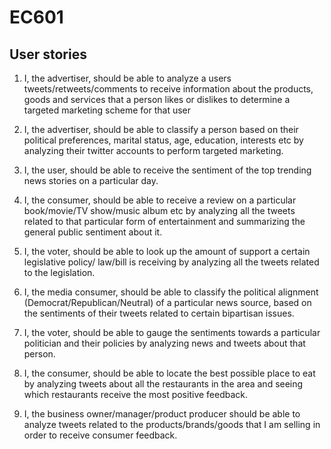 # EC601

## User stories

1. I, the advertiser, should be able to analyze a users tweets/retweets/comments to receive information about the products, goods and services that a person likes or dislikes to determine a targeted marketing scheme for that user
2. I, the advertiser, should be able to classify a person based on their political preferences, marital status, age, education, interests etc by analyzing their twitter accounts to perform targeted marketing. 

3. I, the user, should be able to receive the sentiment of the top trending news stories on a particular day. 

4. I, the consumer, should be able to receive a review on a particular book/movie/TV show/music album etc by analyzing all the tweets related to that particular form of entertainment and summarizing the general public sentiment about it.

5. I, the voter, should be able to look up the amount of support a certain legislative policy/ law/bill is receiving by analyzing all the tweets related to the legislation.

6. I, the media consumer, should be able to classify the political alignment (Democrat/Republican/Neutral) of a particular news source, based on the sentiments of their tweets related to certain bipartisan issues.   

7. I, the voter, should be able to gauge the sentiments towards a particular politician and their policies by analyzing news and tweets about that person. 

8. I, the consumer, should be able to locate the best possible place to eat by analyzing tweets about all the restaurants in the area and seeing which restaurants receive the most positive feedback. 

9. I, the business owner/manager/product producer should be able to analyze tweets related to the products/brands/goods that I am selling in order to receive consumer feedback. 

